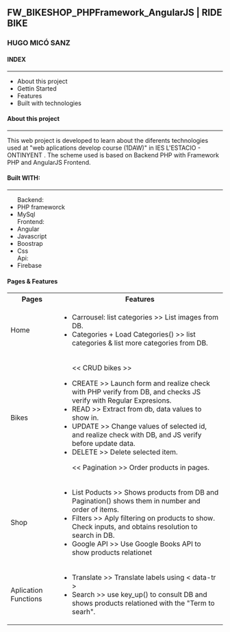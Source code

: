 <H2>FW_BIKESHOP_PHPFramework_AngularJS | RIDE BIKE</H2>

<H3>HUGO MICÓ SANZ</H4>
<H4> INDEX </H4>
<hr weight=600>
<ul>
<li> About this project</li>
<li> Gettin Started </li>
<li> Features </li>
<li> Built with technologies </li>
</ul>

<H4> About this project </H4>
<hr weight=600>
<p> This web project is developed to learn about the diferents technologies used at "web aplications develop course (1DAW)" in IES L'ESTACIO - ONTINYENT . 
The scheme used is based on Backend PHP with Framework PHP and AngularJS Frontend.
</p>


<H4> Built WITH: </H4>
<hr weight=600>
<p>
<ul>
    Backend:
    <li> PHP frameworck </li>
    <li>MySql</li>
    Frontend:
    <li>Angular</li>
    <li>Javascript</li>
    <li>Boostrap</li>
    <li>Css</li>
   Api:
    <li>Firebase</li>
</ul>

<H4>Pages & Features</H4>

<table>
    <tr>
        <th>Pages</th>
        <th>Features</th>
    </tr>
    <tr>
        <td>Home</td>
        <td>
            <ul>
                <li>Carrousel: list categories >> List images from DB.</li>
                <li>Categories + Load Categories() >> list categories & list more categories from DB.</li>
            </ul>
        </td>
    </tr>
    <tr>
        <td>Bikes</td>
        <td>
            <ul>
                <p><< CRUD bikes >></p>
                <li>CREATE >> Launch form and realize check with PHP verify from DB, and checks JS verify with Regular Expresions.</li>
                <li>READ >> Extract from db, data values to show in.</li>
                <li>UPDATE >> Change values of selected id, and realize check with DB, and JS verify before update data.</li>
                <li>DELETE >> Delete selected item.</li>
                <p> << Pagination >> Order products in pages.</p>
            </ul>
        </td>
    </tr>
    <tr>
        <td>Shop</td>
        <td>
            <ul>
                <li>List Poducts >> Shows products from DB and Pagination() shows them in number and order of items.</li>
                <li>Filters >> Aply filtering on products to show. Check inputs, and obtains resolution to search in DB.</li>
                <li>Google API >> Use Google Books API to show products relationet</li>
            </ul>
        </td>
    </tr>
    <tr>
        <td>Aplication Functions</td>
        <td>
            <ul>
                <li>Translate >> Translate labels using < data-tr > </li>
                <li>Search >> use key_up() to consult DB and shows products relationed with the "Term to searh".</li>
            </ul>
        </td>
    </tr>
   
</table>
</p>
